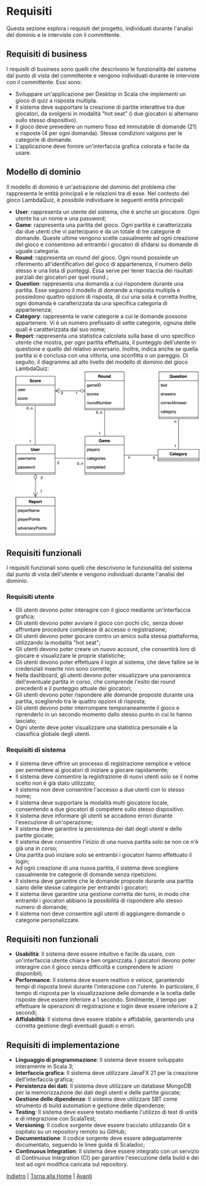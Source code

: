 # Requisiti
Questa sezione esplora i requisiti del progetto, individuati durante l'analisi del dominio e le interviste con il committente.

## Requisiti di business
I requisiti di business sono quelli che descrivono le funzionalità del sistema dal punto di vista del committente e vengono individuati durante le interviste con il committente. Essi sono:
- Sviluppare un'applicazione per Desktop in Scala che implementi un gioco di quiz a risposta multipla.
- Il sistema deve supportare la creazione di partite interattive tra due giocatori, da svolgersi in modalità "hot seat" (i due giocatori si alternano sullo stesso dispositivo).
- Il gioco deve prevedere un numero fisso ed immutabile di domande (21) e risposte (4 per ogni domanda). Stesse condizioni valgono per le categorie di domande.
- L'applicazione deve fornire un'interfaccia grafica colorata e facile da usare.

## Modello di dominio
Il modello di dominio è un'astrazione del dominio del problema che rappresenta le entità principali e le relazioni tra di esse.
Nel contesto del gioco LambdaQuiz, è possibile individuare le seguenti entità principali:
- **User**: rappresenta un utente del sistema, che è anche un giocatore. Ogni utente ha un nome e una password;
- **Game**: rappresenta una partita del gioco. Ogni partita è caratterizzata dai due utenti che vi partecipano e da un totale di tre categorie di domande. Queste ultime vengono scelte casualmente ad ogni creazione del gioco e consentono ad entrambi i giocatori di sfidarsi su domande di uguale categoria.
- **Round**: rappresenta un round del gioco. Ogni round possiede un riferimento all'identificativo del gioco di appartenenza, il numero dello stesso e una lista di punteggi. Essa serve per tener traccia dei risultati parziali dei giocatori per quel round.;
- **Question**: rappresenta una domanda a cui rispondere durante una partita. Esse seguono il modello di domande a risposta multipla e possiedono quattro opzioni di risposta, di cui una sola è corretta Inoltre, ogni domanda è caratterizzata da una specifica categoria di appartenenza;
- **Category**: rappresenta le varie categorie a cui le domande possono appartenere. Vi è un numero prefissato di sette categorie, ognuna delle quali è caratterizzata dal suo nome;
- **Report**: rappresenta una statistica calcolata sulla base di uno specifico utente che mostra, per ogni partita effettuata, il punteggio dell'utente in questione e quello del relativo avversario. Inoltre, indica anche se quella partita si è conclusa con una vittoria, una sconfitta o un pareggio.
Di seguito, il diagramma ad alto livello del modello di dominio del gioco LambdaQuiz:
![Modello di dominio](assets/diagramma-modello-dominio.png)

## Requisiti funzionali
I requisiti funzionali sono quelli che descrivono le funzionalità del sistema dal punto di vista dell'utente e vengono individuati durante l'analisi del dominio.

### Requisiti utente
- Gli utenti devono poter interagire con il gioco mediante un'interfaccia grafica;
- Gli utenti devono poter avviare il gioco con pochi clic, senza dover affrontare procedure complesse di accesso o registrazione;
- Gli utenti devono poter giocare contro un amico sulla stessa piattaforma, utilizzando la modalità "hot seat";
- Gli utenti devono poter creare un nuovo account, che consentirà loro di giocare e visualizzare le proprie statistiche;
- Gli utenti devono poter effettuare il login al sistema, che deve fallire se le credenziali inserite non sono corrette;
- Nella dashboard, gli utenti devono poter visualizzare una panoramica dell'eventuale partita in corso, che comprende l'esito dei round precedenti e il punteggio attuale dei giocatori;
- Gli utenti devono poter rispondere alle domande proposte durante una partita, scegliendo tra le quattro opzioni di risposta;
- Gli utenti devono poter interrompere temporaneamente il gioco e riprenderlo in un secondo momento dallo stesso punto in cui lo hanno lasciato;
- Ogni utente deve poter visualizzare una statistica personale e la classifica globale degli utenti.

### Requisiti di sistema
- Il sistema deve offrire un processo di registrazione semplice e veloce per permettere ai giocatori di iniziare a giocare rapidamente;
- Il sistema deve consentire la registrazione di nuovi utenti solo se il nome scelto non è già stato utilizzato;
- Il sistema non deve consentire l'accesso a due utenti con lo stesso nome;
- Il sistema deve supportare la modalità multi giocatore locale, consentendo a due giocatori di competere sullo stesso dispositivo.
- Il sistema deve informare gli utenti se accadono errori durante l'esecuzione di un'operazione;
- Il sistema deve garantire la persistenza dei dati degli utenti e delle partite giocate;
- Il sistema deve consentire l'inizio di una nuova partita solo se non ce n'è già una in corso;
- Una partita può iniziare solo se entrambi i giocatori hanno effettuato il login;
- Ad ogni creazione di una nuova partita, il sistema deve scegliere casualmente tre categorie di domande senza ripetizioni.
- Il sistema deve garantire che le domande proposte durante una partita siano delle stesse categorie per entrambi i giocatori;
- Il sistema deve garantire una gestione corretta dei turni, in modo che entrambi i giocatori abbiano la possibilità di rispondere allo stesso numero di domande;
- Il sistema non deve consentire agli utenti di aggiungere domande o categorie personalizzate.

## Requisiti non funzionali
- **Usabilità**: Il sistema deve essere intuitivo e facile da usare, con un'interfaccia utente chiara e ben organizzata. I giocatori devono poter interagire con il gioco senza difficoltà e comprendere le azioni disponibili;
- **Performance**: Il sistema deve essere reattivo e veloce, garantendo tempi di risposta brevi durante l'interazione con l'utente. In particolare, il tempo di risposta per la visualizzazione delle domande e la scelta delle risposte deve essere inferiore a 1 secondo. Similmente, il tempo per effettuare le operazioni di registrazione e login deve essere inferiore a 2 secondi;
- **Affidabilità**: Il sistema deve essere stabile e affidabile, garantendo una corretta gestione degli eventuali guasti o errori.

## Requisiti di implementazione
- **Linguaggio di programmazione**: Il sistema deve essere sviluppato interamente in Scala 3;
- **Interfaccia grafica**: Il sistema deve utilizzare JavaFX 21 per la creazione dell'interfaccia grafica;
- **Persistenza dei dati**: Il sistema deve utilizzare un database MongoDB per la memorizzazione dei dati degli utenti e delle partite giocate;
- **Gestione delle dipendenze**: Il sistema deve utilizzare SBT come strumento di build automation e gestione delle dipendenze;
- **Testing**: Il sistema deve essere testato mediante l'utilizzo di test di unità e di integrazione con ScalaTest;
- **Versioning**: Il codice sorgente deve essere tracciato utilizzando Git e ospitato su un repository remoto su GitHub;
- **Documentazione**: Il codice sorgente deve essere adeguatamente documentato, seguendo le linee guida di Scaladoc;
- **Continuous Integration**: Il sistema deve essere integrato con un servizio di Continuous Integration (CI) per garantire l'esecuzione della build e dei test ad ogni modifica caricata sul repository.

[Indietro](index.md) | [Torna alla Home](index.md) | [Avanti](3-design_architetturale.md)
